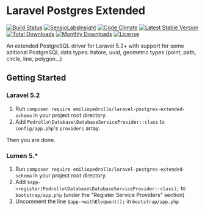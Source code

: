 Laravel Postgres Extended
=========================

[![Build Status](https://travis-ci.org/bosnadev/database.svg?branch=master)](https://travis-ci.org/bosnadev/database)
[![SensioLabsInsight](https://insight.sensiolabs.com/projects/405f5153-4312-4c11-b0ae-8f27e2910c19/mini.png)](https://insight.sensiolabs.com/projects/405f5153-4312-4c11-b0ae-8f27e2910c19)
[![Code Climate](https://codeclimate.com/github/bosnadev/database/badges/gpa.svg)](https://codeclimate.com/github/bosnadev/database)
[![Latest Stable Version](https://poser.pugx.org/bosnadev/database/v/stable)](https://packagist.org/packages/bosnadev/database)
[![Total Downloads](https://poser.pugx.org/bosnadev/database/downloads)](https://packagist.org/packages/bosnadev/database)
[![Monthly Downloads](https://poser.pugx.org/bosnadev/database/d/monthly)](https://packagist.org/packages/bosnadev/database)
[![License](https://poser.pugx.org/bosnadev/database/license)](https://packagist.org/packages/bosnadev/database)


An extended PostgreSQL driver for Laravel 5.2+ with support for some aditional PostgreSQL data types: hstore, uuid, geometric types (point, path, circle, line, polygon...)

## Getting Started  
### Laravel 5.2
1. Run `composer require emiliopedrollo/laravel-postgres-extended-schema` in your project root directory.
2. Add `Pedrollo\Database\DatabaseServiceProvider::class` to `config/app.php`'s `providers` array.

Then you are done.

### Lumen 5.*
1. Run `composer require emiliopedrollo/laravel-postgres-extended-schema` in your project root directory.
2. Add `$app->register(Pedrollo\Database\DatabaseServiceProvider::class);` to `bootstrap/app.php` (under the "Register Service Providers" section)
3. Uncomment the line `$app->withEloquent();` in `bootstrap/app.php`
